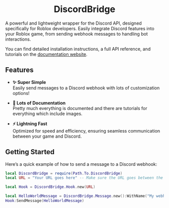 <div align="center">
	<h1>DiscordBridge</h1>
</div>

A powerful and lightweight wrapper for the Discord API, designed specifically for Roblox developers. Easily integrate Discord features into your Roblox game, from sending webhook messages to handling bot interactions.

You can find detailed installation instructions, a full API reference, and tutorials on the [documentation website](#).


## Features
- **✨ Super Simple**  
  Easily send messages to a Discord webhook with lots of customization options!
  
- **📖 Lots of Documentation**  
  Pretty much everything is documented and there are tutorials for everything which include images.

- **⚡ Lightning Fast**  
  Optimized for speed and efficiency, ensuring seamless communication between your game and Discord.

## Getting Started
Here’s a quick example of how to send a message to a Discord webhook:

```lua
local DiscordBridge = require(Path.To.DiscordBridge)
local URL = "Your URL goes here" -- Make sure the URL goes between the speach marks

local Hook = DiscordBridge.Hook.new(URL)

local HelloWorldMessage = DiscordBridge.Message.new():WithName("My webhook"):WithMessage("Hello World")
Hook:SendMessage(HelloWorldMessage)
```